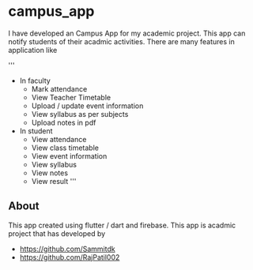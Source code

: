 # campus_app

 I have developed an Campus App for my academic project. This app can notify students of their acadmic activities.
 There are many features in application like 
 
 '''
  * In faculty
    - Mark attendance
    - View Teacher Timetable
    - Upload / update event information
    - View syllabus as per subjects
    - Upload notes in pdf
  * In student
    - View attendance
    - View class timetable
    - View event information
    - View syllabus
    - View notes
    - View result
 '''
 ## About
  
  This app created using flutter / dart and firebase.
  This app is acadmic project that has developed by 
  
  - https://github.com/Sammitdk
  - https://github.com/RajPatil002
